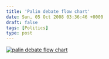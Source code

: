 ```yaml
---
title: 'Palin debate flow chart'
date: Sun, 05 Oct 2008 03:36:46 +0000
draft: false
tags: [Politics]
type: post
---
```


[![](http://images.huffingtonpost.com/gen/41792/original.jpg "palin debate flow chart")](http://www.huffingtonpost.com/2008/10/03/sarah-palin-debate-flowch_n_131607.html)